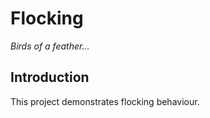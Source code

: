 Flocking
========

*Birds of a feather...*

Introduction
------------

This project demonstrates flocking behaviour.
